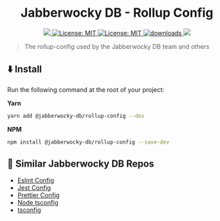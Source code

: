 <h1 align="center">Jabberwocky DB - Rollup Config</h1>
<p align="center">
  <a href="https://www.npmjs.com/package/@jabberwocky-db/rollup-config" target="_blank" >
        <img src="https://img.shields.io/npm/v/@jabberwocky-db/rollup-config.svg?color=white&style=for-the-badge" />
  </a>
  <a href="https://github.com/jabberwocky-db/rollup-config/blob/master/LICENSE" target="_blank" >
    <img alt="License: MIT" src="https://img.shields.io/badge/license-MIT-blue.svg?style=for-the-badge"/>
  </a>
  <a href="https://libraries.io/npm/@jabberwocky-db%2Frollup-config" target="_blank" >
    <img alt="License: MIT" src="https://img.shields.io/librariesio/release/npm/@jabberwocky-db/rollup-config?style=for-the-badge" />
  </a>
  <a href="https://www.npmjs.com/package/@jabberwocky-db/rollup-config" target="_blank" >
    <img alt="downloads" src="https://img.shields.io/npm/dm/@jabberwocky-db/rollup-config.svg?color=purple&style=for-the-badge"/>
  </a>
  <a href="https://bundlephobia.com/package/@jabberwocky-db/rollup-config" target="_blank" >
    <img src="https://img.shields.io/bundlephobia/min/@jabberwocky-db/rollup-config?style=for-the-badge&color=teal"/>
  </a>
</p>

> The rollup-config used by the Jabberwocky DB team and others

## ⬇️ Install

Run the following command at the root of your project:

**Yarn**

```sh
yarn add @jabberwocky-db/rollup-config --dev
```

**NPM**

```sh
npm install @jabberwocky-db/rollup-config --save-dev
```

## 📎 Similar Jabberwocky DB Repos

- [Eslint Config](https://github.com/jabberwocky-db/rollup-config)
- [Jest Config](https://github.com/jabberwocky-db/jest-config)
- [Prettier Config](https://github.com/jabberwocky-db/prettier-config)
- [Node tsconfig](https://github.com/jabberwocky-db/tsconfig-node)
- [tsconfig](https://github.com/jabberwocky-db/tsconfig)
